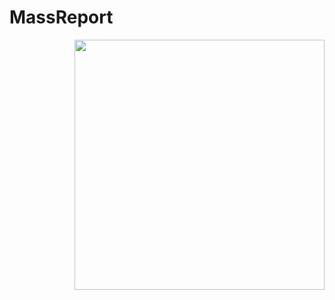 # MassReport
<img align="right" width="400" height="400" src="https://cdn.discordapp.com/attachments/814443086524055585/815227681200144434/rCVxVBv.gif.8f80a6f102bb3981d763e2261472c2d3.gif">
